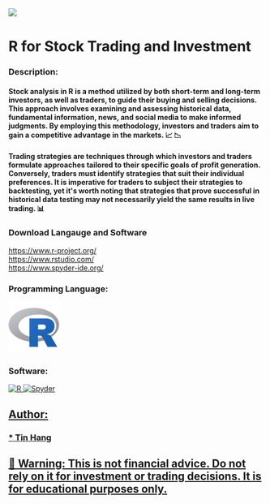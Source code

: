 <img src="R.PNG">

# R for Stock Trading and Investment  
### Description:
#### Stock analysis in R is a method utilized by both short-term and long-term investors, as well as traders, to guide their buying and selling decisions. This approach involves examining and assessing historical data, fundamental information, news, and social media to make informed judgments. By employing this methodology, investors and traders aim to gain a competitive advantage in the markets. :chart_with_upwards_trend: :chart_with_downwards_trend:  

#### Trading strategies are techniques through which investors and traders formulate approaches tailored to their specific goals of profit generation. Conversely, traders must identify strategies that suit their individual preferences. It is imperative for traders to subject their strategies to backtesting, yet it's worth noting that strategies that prove successful in historical data testing may not necessarily yield the same results in live trading. :bar_chart:  

### Download Langauge and Software  
https://www.r-project.org/    
https://www.rstudio.com/  
https://www.spyder-ide.org/

<h3 align="left"> Programming Language:</h3>
<p align="left">  </a> <a href="https://www.r-project.org/" target="_blank"> <img src="https://raw.githubusercontent.com/github/explore/80688e429a7d4ef2fca1e82350fe8e3517d3494d/topics/r/r.png" alt="R" width="100" height="100"/> </a> </p>  

<h3 align="left"> Software:</h3>
<p align="left">  </a> <a href="https://www.rstudio.com/" target="_blank"> <img src="https://www.kindpng.com/picc/m/235-2350384_r-studio-logo-transparent-hd-png-download.png" alt="R" width="250" height="100"/> </a> <a href="https://www.spyder-ide.org/" target="_blank"> <img src="https://www.kindpng.com/picc/m/86-862450_spyder-python-logo-png-transparent-png.png" alt="Spyder" width="100" height="100"/> </p>   

## Author:  
### * Tin Hang  
## 🔴 Warning: This is not financial advice. Do not rely on it for investment or trading decisions. It is for educational purposes only.   
